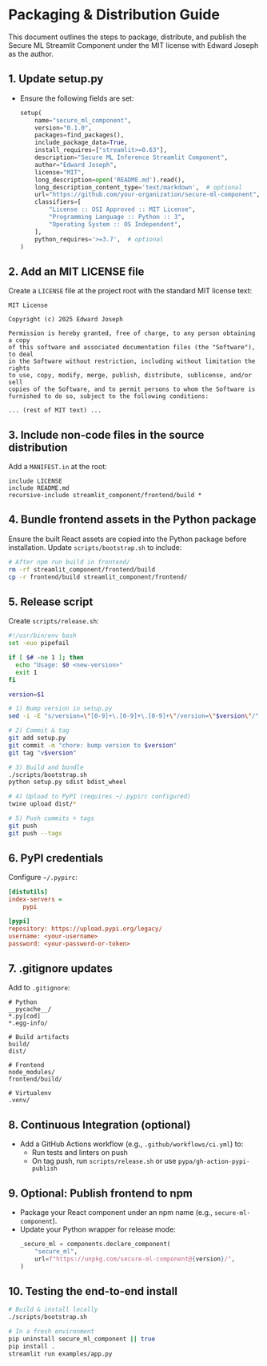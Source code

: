 # Packaging & Distribution Guide

This document outlines the steps to package, distribute, and publish the Secure ML Streamlit Component under the MIT license with Edward Joseph as the author.

## 1. Update setup.py
- Ensure the following fields are set:
  ```python
  setup(
      name="secure_ml_component",
      version="0.1.0",
      packages=find_packages(),
      include_package_data=True,
      install_requires=["streamlit>=0.63"],
      description="Secure ML Inference Streamlit Component",
      author="Edward Joseph",
      license="MIT",
      long_description=open('README.md').read(),
      long_description_content_type='text/markdown',  # optional
      url="https://github.com/your-organization/secure-ml-component",  # optional
      classifiers=[
          "License :: OSI Approved :: MIT License",
          "Programming Language :: Python :: 3",
          "Operating System :: OS Independent",
      ],
      python_requires='>=3.7',  # optional
  )
  ```

## 2. Add an MIT LICENSE file
Create a `LICENSE` file at the project root with the standard MIT license text:
```text
MIT License

Copyright (c) 2025 Edward Joseph

Permission is hereby granted, free of charge, to any person obtaining a copy
of this software and associated documentation files (the "Software"), to deal
in the Software without restriction, including without limitation the rights
to use, copy, modify, merge, publish, distribute, sublicense, and/or sell
copies of the Software, and to permit persons to whom the Software is
furnished to do so, subject to the following conditions:

... (rest of MIT text) ...
```

## 3. Include non-code files in the source distribution
Add a `MANIFEST.in` at the root:
```text
include LICENSE
include README.md
recursive-include streamlit_component/frontend/build *
```

## 4. Bundle frontend assets in the Python package
Ensure the built React assets are copied into the Python package before installation.
Update `scripts/bootstrap.sh` to include:
```bash
# After npm run build in frontend/
rm -rf streamlit_component/frontend/build
cp -r frontend/build streamlit_component/frontend/
```

## 5. Release script
Create `scripts/release.sh`:
```bash
#!/usr/bin/env bash
set -euo pipefail

if [ $# -ne 1 ]; then
  echo "Usage: $0 <new-version>"
  exit 1
fi

version=$1

# 1) Bump version in setup.py
sed -i -E "s/version=\"[0-9]+\.[0-9]+\.[0-9]+\"/version=\"$version\"/" setup.py

# 2) Commit & tag
git add setup.py
git commit -m "chore: bump version to $version"
git tag "v$version"

# 3) Build and bundle
./scripts/bootstrap.sh
python setup.py sdist bdist_wheel

# 4) Upload to PyPI (requires ~/.pypirc configured)
twine upload dist/*

# 5) Push commits + tags
git push
git push --tags
```

## 6. PyPI credentials
Configure `~/.pypirc`:
```ini
[distutils]
index-servers =
    pypi

[pypi]
repository: https://upload.pypi.org/legacy/
username: <your-username>
password: <your-password-or-token>
```

## 7. .gitignore updates
Add to `.gitignore`:
```
# Python
__pycache__/
*.py[cod]
*.egg-info/

# Build artifacts
build/
dist/

# Frontend
node_modules/
frontend/build/

# Virtualenv
.venv/
```

## 8. Continuous Integration (optional)
- Add a GitHub Actions workflow (e.g., `.github/workflows/ci.yml`) to:
  - Run tests and linters on push
  - On tag push, run `scripts/release.sh` or use `pypa/gh-action-pypi-publish`

## 9. Optional: Publish frontend to npm
- Package your React component under an npm name (e.g., `secure-ml-component`).
- Update your Python wrapper for release mode:
  ```python
  _secure_ml = components.declare_component(
      "secure_ml",
      url=f"https://unpkg.com/secure-ml-component@{version}/",
  )
  ```

## 10. Testing the end-to-end install
```bash
# Build & install locally
./scripts/bootstrap.sh

# In a fresh environment
pip uninstall secure_ml_component || true
pip install .
streamlit run examples/app.py
```